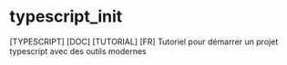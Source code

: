 # typescript_init
[TYPESCRIPT] [DOC] [TUTORIAL] [FR] Tutoriel pour démarrer un projet typescript avec des outils modernes
